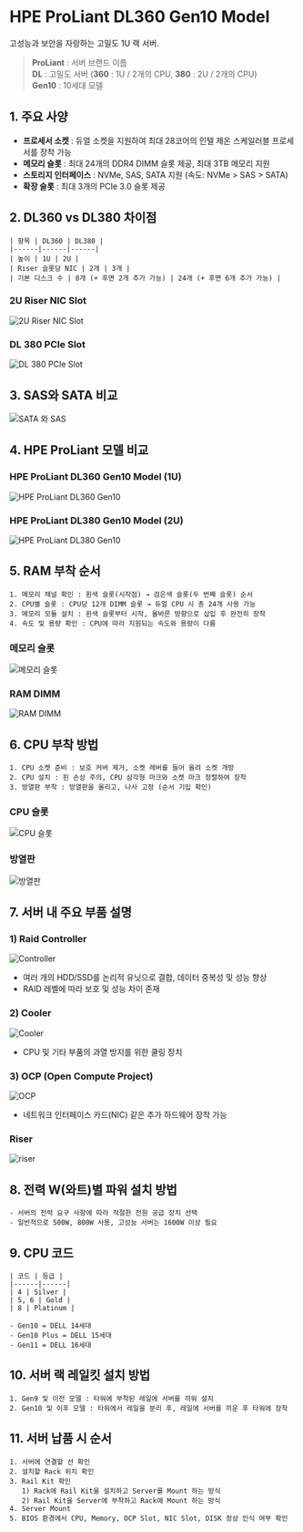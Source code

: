# HPE ProLiant DL360 Gen10 Model

고성능과 보안을 자랑하는 고밀도 1U 랙 서버.

> **ProLiant** : 서버 브랜드 이름  
> **DL** : 고밀도 서버 (**360** : 1U / 2개의 CPU, **380** : 2U / 2개의 CPU)  
> **Gen10** : 10세대 모델  

## 1. 주요 사양

- **프로세서 소켓** : 듀얼 소켓을 지원하여 최대 28코어의 인텔 제온 스케일러블 프로세서를 장착 가능
- **메모리 슬롯** : 최대 24개의 DDR4 DIMM 슬롯 제공, 최대 3TB 메모리 지원
- **스토리지 인터페이스** : NVMe, SAS, SATA 지원 (속도: NVMe > SAS > SATA)
- **확장 슬롯** : 최대 3개의 PCIe 3.0 슬롯 제공

## 2. DL360 vs DL380 차이점

```plaintext
| 항목 | DL360 | DL380 |
|------|------|------|
| 높이 | 1U | 2U |
| Riser 슬롯당 NIC | 2개 | 3개 |
| 기본 디스크 수 | 8개 (+ 후면 2개 추가 가능) | 24개 (+ 후면 6개 추가 가능) |
```

### 2U Riser NIC Slot
![2U Riser NIC Slot](https://github.com/user-attachments/assets/9d46a4a9-d100-4f84-a751-914210720ac0)

### DL 380 PCIe Slot
![DL 380 PCIe Slot](https://github.com/user-attachments/assets/4ba84d66-5e0a-41d8-9dc9-1059fc4b2d97)

## 3. SAS와 SATA 비교

![SATA 와 SAS](https://github.com/user-attachments/assets/a408d6bc-7a53-40de-b812-c41d51a47bc2)

## 4. HPE ProLiant 모델 비교

### HPE ProLiant DL360 Gen10 Model (1U)
![HPE ProLiant DL360 Gen10](https://github.com/user-attachments/assets/cc2d7776-946c-44eb-b4bc-4261e2fa56b2)

### HPE ProLiant DL380 Gen10 Model (2U)
![HPE ProLiant DL380 Gen10](https://github.com/user-attachments/assets/cb8b15b0-5594-4403-8343-bdcde09b3bb3)

## 5. RAM 부착 순서

```plaintext
1. 메모리 채널 확인 : 흰색 슬롯(시작점) → 검은색 슬롯(두 번째 슬롯) 순서
2. CPU별 슬롯 : CPU당 12개 DIMM 슬롯 → 듀얼 CPU 시 총 24개 사용 가능
3. 메모리 모듈 설치 : 흰색 슬롯부터 시작, 올바른 방향으로 삽입 후 완전히 장착
4. 속도 및 용량 확인 : CPU에 따라 지원되는 속도와 용량이 다름
```

### 메모리 슬롯
![메모리 슬롯](https://github.com/user-attachments/assets/9681a8ee-9b41-41ac-ad01-01638e0e0ac8)

### RAM DIMM
![RAM DIMM](https://github.com/user-attachments/assets/47ed884a-cedf-41a2-b011-3d36642b9f50)

## 6. CPU 부착 방법

```plaintext
1. CPU 소켓 준비 : 보호 커버 제거, 소켓 레버를 들어 올려 소켓 개방
2. CPU 설치 : 핀 손상 주의, CPU 삼각형 마크와 소켓 마크 정렬하여 장착
3. 방열판 부착 : 방열판을 올리고, 나사 고정 (순서 기입 확인)
```

### CPU 슬롯
![CPU 슬롯](https://github.com/user-attachments/assets/5cff10ce-d251-4f70-8fd3-29a544825edb)

### 방열판
![방열판](https://github.com/user-attachments/assets/bc34a826-15f7-497f-b945-24c8c05845cb)

## 7. 서버 내 주요 부품 설명

### 1) Raid Controller
![Controller](https://github.com/user-attachments/assets/4f069bcd-2f7e-4555-a9a3-51998bc42f4e)

- 여러 개의 HDD/SSD를 논리적 유닛으로 결합, 데이터 중복성 및 성능 향상
- RAID 레벨에 따라 보호 및 성능 차이 존재

### 2) Cooler
![Cooler](https://github.com/user-attachments/assets/5dc10fad-dcba-4f92-9e49-dfb3073c8c17)

- CPU 및 기타 부품의 과열 방지를 위한 쿨링 장치

### 3) OCP (Open Compute Project)
![OCP](https://github.com/user-attachments/assets/228be02f-d7e8-4574-aad4-ff7bbe0d2e9b)

- 네트워크 인터페이스 카드(NIC) 같은 추가 하드웨어 장착 가능

### Riser
![riser](https://github.com/user-attachments/assets/5a1c8c78-d134-479e-bdc9-da0a7d869640)

## 8. 전력 W(와트)별 파워 설치 방법

```plaintext
- 서버의 전력 요구 사항에 따라 적절한 전원 공급 장치 선택
- 일반적으로 500W, 800W 사용, 고성능 서버는 1600W 이상 필요
```

## 9. CPU 코드

```plaintext
| 코드 | 등급 |
|------|------|
| 4 | Silver |
| 5, 6 | Gold |
| 8 | Platinum |

- Gen10 = DELL 14세대
- Gen10 Plus = DELL 15세대
- Gen11 = DELL 16세대
```

## 10. 서버 랙 레일킷 설치 방법

```plaintext
1. Gen9 및 이전 모델 : 타워에 부착된 레일에 서버를 끼워 설치
2. Gen10 및 이후 모델 : 타워에서 레일을 분리 후, 레일에 서버를 끼운 후 타워에 장착
```

## 11. 서버 납품 시 순서

```plaintext
1. 서버에 연결할 선 확인
2. 설치할 Rack 위치 확인
3. Rail Kit 확인
   1) Rack에 Rail Kit을 설치하고 Server를 Mount 하는 방식
   2) Rail Kit을 Server에 부착하고 Rack에 Mount 하는 방식
4. Server Mount
5. BIOS 환경에서 CPU, Memory, OCP Slot, NIC Slot, DISK 정상 인식 여부 확인
```

